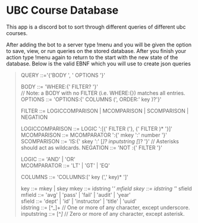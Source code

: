 # UBC Course Database

This app is a discord bot to sort through different queries of different ubc courses.  

After adding the bot to a server type !menu and you will be given the option to save, view, or run queries on the stored database. 
After you finish your action type !menu again to return to the start with the new state of the database.
Below is the valid EBNF which you will use to create json queries


> QUERY ::='{'BODY ', ' OPTIONS '}'  
> 
> BODY ::= 'WHERE:{' FILTER? '}'  
> // Note: a BODY with no FILTER (i.e. WHERE:{}) matches all entries.
> OPTIONS ::= 'OPTIONS:{' COLUMNS (', ORDER:' key )?'}'  
> 
> FILTER ::= LOGICCOMPARISON | MCOMPARISON | SCOMPARISON | NEGATION
> 
> LOGICCOMPARISON ::= LOGIC ':[{' FILTER ('}, {' FILTER )* '}]'  
> MCOMPARISON ::= MCOMPARATOR ':{' mkey ':' number '}'
> SCOMPARISON ::= 'IS:{' skey ':' [*]? inputstring [*]? '}'  // Asterisks should act as wildcards.
> NEGATION ::= 'NOT :{' FILTER '}'  
> 
> LOGIC ::= 'AND' | 'OR'  
> MCOMPARATOR ::= 'LT' | 'GT' | 'EQ'  
> 
> COLUMNS ::= 'COLUMNS:[' key (',' key)* ']'  
> 
> key ::= mkey | skey
> mkey ::= idstring '_' mfield
> skey ::= idstring '_' sfield  
> mfield ::= 'avg' | 'pass' | 'fail' | 'audit' | 'year'  
> sfield ::=  'dept' | 'id' | 'instructor' | 'title' | 'uuid'  
> idstring ::= [^_]+ // One or more of any character, except underscore.  
> inputstring ::= [^*]* // Zero or more of any character, except asterisk.
